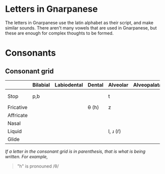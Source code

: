 # Letters in Gnarpanese
The letters in Gnarpanese use the latin alphabet as their script, and make similar sounds. There
aren't many vowels that are used in Gnarpanese, but these are enough for complex thoughts to be formed.

# Consonants

## Consonant grid
|         | Bilabial | Labiodental | Dental | Alveolar | Alveopalatal | Palatal | Velar | Glottal |
|---------|----------|-------------|--------|----------|--------------|---------|-------|---------|
|Stop		  |	  p,b	   |		 	 	     |		 	 	| 	 t     |		          |		 	 	  |k, ɢ(g)|	 	 	 	  |
|Fricative|		 	 	   |		 	 	     |	θ (h) | 	 z     |		          |		 	 	  |		 	 	|	 	 	 	  |
|Affricate|		 	 	   |		 	 	     |		 	 	| 	 	     |		          |		 	 	  |		 	 	|	 	 	 	  |
|Nasal	  |		 	 	   |		 	 	     |		 	 	| 	 	     |		          |		 	 	  |		 	 	|	 	 	 	  |
|Liquid 	|		 	 	   |		 	 	     |		    | l, ɹ (ŕ) |		          |		 	 	  |		 	 	|	 	 	 	  |
|Glide		|		 	 	   |		 	 	     |		 	 	| 	 	     |		          |		 	 	  |		 	 	|	 	 	 	  |

*If a letter in the consonant grid is in parenthesis, that is what is being written. For example,*
> "h" is pronouned /θ/
